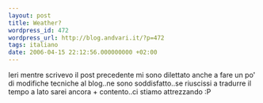 ```yaml
---
layout: post
title: Weather?
wordpress_id: 472
wordpress_url: http://blog.andvari.it/?p=472
tags: italiano
date: 2006-04-15 22:12:56.000000000 +02:00
---
```

Ieri mentre scrivevo il post precedente mi sono dilettato anche a fare un po' di modifiche tecniche al blog..ne sono soddisfatto..se riuscissi a tradurre il tempo a lato sarei ancora + contento..ci stiamo attrezzando :P
